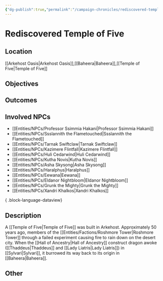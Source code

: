 ```yaml
---
{"dg-publish":true,"permalink":"/campaign-chronicles/rediscovered-temple-of-five/","tags":["Plot","Campaign","Event","Timeline","DigTeam"]}
---
```



# Rediscovered Temple of Five

## Location
[[Arkehost Oasis\|Arkehost Oasis]],[[Baheera\|Baheera]],[[Temple of Five\|Temple of Five]]

## Objectives

## Outcomes

## Involved NPCs
- [[Entities/NPCs/Professor Ssimmia Hakani\|Professor Ssimmia Hakani]]
- [[Entities/NPCs/Ssslannith the Flametouched\|Ssslannith the Flametouched]]
- [[Entities/NPCs/Tarnak Swiftclaw\|Tarnak Swiftclaw]]
- [[Entities/NPCs/Kazimere Flintfall\|Kazimere Flintfall]]
- [[Entities/NPCs/Huli Cedarwind\|Huli Cedarwind]]
- [[Entities/NPCs/Kutha Novis\|Kutha Novis]]
- [[Entities/NPCs/Asha Skysong\|Asha Skysong]]
- [[Entities/NPCs/Haralphus\|Haralphus]]
- [[Entities/NPCs/Eewana\|Eewana]]
- [[Entities/NPCs/Eldanor Nightbloom\|Eldanor Nightbloom]]
- [[Entities/NPCs/Grunk the Mighty\|Grunk the Mighty]]
- [[Entities/NPCs/Xandri Khalkos\|Xandri Khalkos]]

{ .block-language-dataview}
## Description
A [[Temple of Five\|Temple of Five]] was built in Arkehost. Approximately 50 years ago, members of the [[Entities/Factions/Roshmore Tower\|Roshmore Tower]] through a failed experiment causing fire to rain down on the desert city. 
When the [[Hall of Ancestry\|Hall of Ancestry]] construct dragon awoke ([[Thaddeus\|Thaddeus]] and [[Lady Liatris\|Lady Liatris]]) in [[Sylvari\|Sylvari]], it burrowed its way back to its origin in [[Baheera\|Baheera]]. 
## Other 

